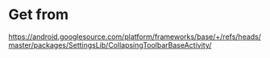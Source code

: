 # Get from
https://android.googlesource.com/platform/frameworks/base/+/refs/heads/master/packages/SettingsLib/CollapsingToolbarBaseActivity/
